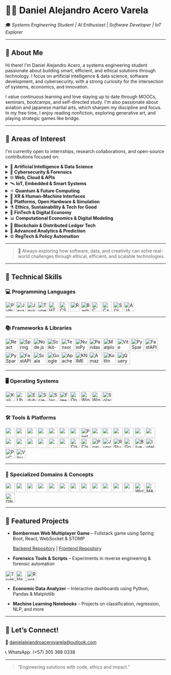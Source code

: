 # 👨‍💻 Daniel Alejandro Acero Varela

🎓 *Systems Engineering Student | AI Enthusiast | Software Developer | IoT Explorer*

---

## 🚀 About Me

Hi there! I'm Daniel Alejandro Acero, a systems engineering student passionate about building smart, efficient, and ethical solutions through technology. I focus on artificial intelligence & data science, software development, and cybersecurity, with a strong curiosity for the intersection of systems, economics, and innovation.

I value continuous learning and love staying up to date through MOOCs, seminars, bootcamps, and self-directed study. I'm also passionate about aviation and japanese martial arts, which sharpen my discipline and focus. In my free time, I enjoy reading nonfiction, exploring generative art, and playing strategic games like bridge.

---

## 🔭 Areas of Interest

I'm currently open to internships, research collaborations, and open-source contributions focused on:

<details>
<summary>🤖 <strong>Artificial Intelligence & Data Science</strong></summary>

- Machine/Deep Learning, NLP, Generative AI, XAI  
- Real-Time Analytics, Big Data, Dashboards  
- Federated Learning, TinyML, Reinforcement Learning  

</details>

<details>
<summary>🔐 <strong>Cybersecurity & Forensics</strong></summary>

- Ethical Hacking, Digital Forensics, Threat Intelligence  
- Zero Trust, SMPC, Post-Quantum Cryptography  
- Secure Boot, TPM, Enclaves, PUFs  

</details>

<details>
<summary>🌐 <strong>Web, Cloud & APIs</strong></summary>

- Fullstack (React, Spring Boot, Node.js)  
- JAMstack, Serverless, GraphQL, STOMP/WebSocket  
- Web3, Edge Architectures, API-first Development  

</details>

<details>
<summary>🛰️ <strong>IoT, Embedded & Smart Systems</strong></summary>

- AIoT, Wearables, LPWAN (LoRa, NB-IoT), Smart Cities  
- Embedded ML (MicroPython, EdgeTPU, Jetson), Power Electronics  
- Reconfigurable Hardware, FPGAs, CPS, MEMS/NEMS  

</details>

<details>
<summary>⚛️ <strong>Quantum & Future Computing</strong></summary>

- Quantum Algorithms, Qiskit, Cirq, IBM Q  
- Hybrid Quantum-Classical Systems, PIM, Memristors  
- Quantum-safe Crypto, QKD, Topological Materials  

</details>

<details>
<summary>🧠 <strong>XR & Human-Machine Interfaces</strong></summary>

- AR/VR, Spatial Computing, Eye/Gesture Tracking  
- Brain-Computer Interfaces (BCI), Neuromorphic AI  
- Mixed Reality, Natural User Interfaces (NUI)  

</details>

<details>
<summary>🧩 <strong>Platforms, Open Hardware & Simulation</strong></summary>

- Raspberry Pi, Jetson Orin, Arduino Portenta, ESP32-S3  
- Simulink/HDL Coder, SystemC, Vivado, PYNQ  
- FreeRTOS, Zephyr, RIOT OS, Yocto Project  

</details>

<details>
<summary>⚗️ <strong>Ethics, Sustainability & Tech for Good</strong></summary>

- Responsible AI, Green Computing, Inclusive Design  
- Open Knowledge, Accessible Tech, Education & Social Impact  
- Cross-disciplinary Innovation (AI + Economics + Policy)  

</details>

<details>
<summary>💸 <strong>FinTech & Digital Economy</strong></summary>

- Cryptocurrencies, Stablecoins, CBDCs  
- DeFi, Smart Contracts, Tokenization (NFTs)  
- Robo-Advisors, Algorithmic Trading, Financial Inclusion  

</details>

<details>
<summary>📊 <strong>Computational Economics & Digital Modeling</strong></summary>

- DSGE Models, Econometrics, Agent-Based Simulation  
- Digital Twin Economies, Open Macroeconomic Models  
- Behavioral Modeling via Data Science & AI  

</details>

<details>
<summary>🔗 <strong>Blockchain & Distributed Ledger Tech</strong></summary>

- Blockchain for Supply Chains, Identity, GovTech  
- Zero-Knowledge Proofs (ZKP), DAOs, Decentralized Governance  
- Web3 Protocols, Interoperability & Trust Frameworks  

</details>

<details>
<summary>🧮 <strong>Advanced Analytics & Prediction</strong></summary>

- Time-Series Forecasting, Anomaly Detection  
- Real-Time Data Pipelines, Event-Driven Economies  
- Decision Intelligence Systems, Digital Experimentation  

</details>

<details>
<summary>⚙️ <strong>RegTech & Policy Automation</strong></summary>

- Regulatory Sandboxes, Compliance-as-Code  
- AI for Policy Evaluation, Smart Regulation Systems  
- Digital Identity, Privacy Engineering, LegalTech  

</details>

---

> 🧹 Always exploring how software, data, and creativity can solve real-world challenges through ethical, efficient, and scalable technologies.

---
## 🧐 Technical Skills

### 💻 Programming Languages
<p align="left">
  <img src="https://cdn.jsdelivr.net/gh/devicons/devicon/icons/python/python-original.svg" title="Python" height="30"/>
  <img src="https://cdn.jsdelivr.net/gh/devicons/devicon/icons/java/java-original.svg" title="Java" height="30"/>
  <img src="https://cdn.jsdelivr.net/gh/devicons/devicon/icons/javascript/javascript-original.svg" title="JavaScript" height="30"/>
  <img src="https://cdn.jsdelivr.net/gh/devicons/devicon/icons/typescript/typescript-original.svg" title="TypeScript" height="30"/>
  <img src="https://cdn.jsdelivr.net/gh/devicons/devicon/icons/html5/html5-original.svg" title="HTML5" height="30"/>
  <img src="https://cdn.jsdelivr.net/gh/devicons/devicon/icons/css3/css3-original.svg" title="CSS3" height="30"/>
  <img src="https://cdn.jsdelivr.net/gh/devicons/devicon/icons/r/r-original.svg" title="R" height="30"/>
  <img src="https://cdn.jsdelivr.net/gh/devicons/devicon/icons/bash/bash-original.svg" title="Bash" height="30"/>
  <img src="https://cdn.jsdelivr.net/gh/devicons/devicon/icons/c/c-original.svg" title="C" height="30"/>
  <img src="https://cdn.jsdelivr.net/gh/devicons/devicon/icons/cplusplus/cplusplus-original.svg" title="C++" height="30"/>
  <img src="https://cdn.jsdelivr.net/gh/devicons/devicon/icons/mysql/mysql-original.svg" title="SQL" height="30"/>
  <a href="https://developer.mozilla.org/en-US/docs/Web/Guide/AJAX">
    <img src="https://img.shields.io/badge/AJAX-0A0A0A?logo=javascript&logoColor=white" title="AJAX" height="30"/>
  </a>
</p>

---

### 📚 Frameworks & Libraries
<p align="left">
  <img src="https://cdn.jsdelivr.net/gh/devicons/devicon/icons/react/react-original.svg" title="React" height="40"/>
  <img src="https://cdn.jsdelivr.net/gh/devicons/devicon/icons/spring/spring-original.svg" title="Spring Boot" height="40"/>
  <img src="https://cdn.jsdelivr.net/gh/devicons/devicon/icons/nodejs/nodejs-original.svg" title="Node.js" height="40"/>
  <img src="https://upload.wikimedia.org/wikipedia/commons/0/05/Scikit_learn_logo_small.svg" title="Scikit-learn" height="40"/>
  <img src="https://upload.wikimedia.org/wikipedia/commons/2/2d/Tensorflow_logo.svg" title="TensorFlow" height="40"/>
  <img src="https://cdn.jsdelivr.net/gh/devicons/devicon/icons/numpy/numpy-original.svg" title="NumPy" height="40"/>
  <img src="https://cdn.jsdelivr.net/gh/devicons/devicon/icons/pandas/pandas-original.svg" title="Pandas" height="40"/>
  <img src="https://cdn.jsdelivr.net/gh/devicons/devicon/icons/matplotlib/matplotlib-original.svg" title="Matplotlib" height="40"/>
  <img src="https://vitejs.dev/logo.svg" title="Vite" height="40"/>
  <img src="https://upload.wikimedia.org/wikipedia/commons/f/f3/Apache_Spark_logo.svg" title="PySpark" height="40"/>
  <img src="https://fastapi.tiangolo.com/img/logo-margin/logo-teal.svg" title="FastAPI" height="40"/>
  <img src="https://cdn.simpleicons.org/ApacheSpark" title="PySpark" height="40"/>
  <img src="https://cdn.simpleicons.org/FastAPI" title="FastAPI" height="40"/>
  <img src="https://cdn.simpleicons.org/Scala" title="Scala" height="40"/>
  <img src="https://cdn.simpleicons.org/GoogleBigQuery" title="Google BigQuery" height="40"/>
  <img src="https://cdn.simpleicons.org/ApacheKafka" title="Apache Kafka" height="40"/>
  <img src="https://cdn.simpleicons.org/Knime" title="KNIME" height="40"/>
  <img src="https://img.shields.io/badge/Amazon%20Redshift-white?style=flat&logo=amazon-redshift&logoColor=purple" title="Amazon Redshift" height="40"/>
  <img src="https://cdn.jsdelivr.net/gh/devicons/devicon/icons/kotlin/kotlin-original.svg" title="Kotlin" height="40"/>
  <img src="https://cdn.jsdelivr.net/gh/devicons/devicon/icons/jquery/jquery-original.svg" title="jQuery" height="40"/>

</p>

---

### 🖥️ Operating Systems
<p align="left">
  <img src="https://img.shields.io/badge/Kali_Linux-557C94?logo=kalilinux&logoColor=white" title="Kali Linux" height="30"/>
  <img src="https://img.shields.io/badge/Ubuntu-E95420?logo=ubuntu&logoColor=white" title="Ubuntu" height="30"/>
  <img src="https://img.shields.io/badge/Edubuntu-E95420?logo=ubuntu&logoColor=white" title="Edubuntu" height="30"/>
  <img src="https://img.shields.io/badge/Scientific_Linux-2B3A42?logo=redhat&logoColor=white" title="Scientific Linux" height="30"/>
  <img src="https://img.shields.io/badge/Slackware-000000?logo=slackware&logoColor=white" title="Slackware Linux" height="30"/>
  <img src="https://img.shields.io/badge/FreeBSD-AB2B28?logo=freebsd&logoColor=white" title="FreeBSD" height="30"/>
  <img src="https://img.shields.io/badge/OpenBSD-F7D708?logo=openbsd&logoColor=black" title="OpenBSD" height="30"/>
  <img src="https://img.shields.io/badge/Windows_Server_(GUI)-0078D6?logo=windows&logoColor=white" title="Windows Server with GUI" height="30"/>
  <img src="https://img.shields.io/badge/Windows_Server_(Core)-0078D6?logo=windows&logoColor=white" title="Windows Server Core (no GUI)" height="30"/>
  <img src="https://img.shields.io/badge/Solaris-FFCC00?logo=sun&logoColor=black" title="Solaris OS" height="30"/>
</p>

---

### 🛠️ Tools & Platforms

<p align="left">
  <a href="https://git-scm.com/"><img src="https://img.shields.io/badge/Git-F05032?logo=git&logoColor=white" height="30"/></a>
  <a href="https://github.com"><img src="https://img.shields.io/badge/GitHub-181717?logo=github&logoColor=white" height="30"/></a>
  <a href="https://www.postgresql.org/"><img src="https://img.shields.io/badge/PostgreSQL-336791?logo=postgresql&logoColor=white" height="30"/></a>
  <a href="https://www.mongodb.com/"><img src="https://img.shields.io/badge/MongoDB-47A248?logo=mongodb&logoColor=white" height="30"/></a>
  <a href="https://mariadb.org/"><img src="https://img.shields.io/badge/MariaDB-003545?logo=mariadb&logoColor=white" height="30"/></a>
  <a href="https://www.docker.com/"><img src="https://img.shields.io/badge/Docker-2496ED?logo=docker&logoColor=white" height="30"/></a>
  <a href="https://www.virtualbox.org/"><img src="https://img.shields.io/badge/VirtualBox-183A61?logo=virtualbox&logoColor=white" height="30"/></a>
  <a href="https://www.postman.com/" target="_blank" rel="noopener"><img src="https://img.shields.io/badge/Postman-FF6C37?style=flat&logo=postman&logoColor=white" title="Postman" height="30"/></a>
  <a href="https://azure.microsoft.com/"><img src="https://img.shields.io/badge/Microsoft%20Azure-0078D4?logo=microsoft-azure&logoColor=white" height="30"/></a>
  <a href="https://aws.amazon.com/"><img src="https://img.shields.io/badge/AWS-232F3E?logo=amazon-aws&logoColor=white" height="30"/></a>
  <a href="https://www.linux.org/"><img src="https://img.shields.io/badge/Linux-FCC624?logo=linux&logoColor=black" height="30"/></a>
  <a href="https://www.microsoft.com/windows"><img src="https://img.shields.io/badge/Windows-0078D6?logo=windows&logoColor=white" height="30"/></a>
  <a href="https://www.apple.com/macos/"><img src="https://img.shields.io/badge/macOS-000000?logo=apple&logoColor=white" height="30"/></a>
  <a href="https://www.android.com/"><img src="https://img.shields.io/badge/Android-3DDC84?logo=android&logoColor=white" height="30"/></a>
  <a href="https://www.latex-project.org/"><img src="https://img.shields.io/badge/LaTeX-008080?logo=latex&logoColor=white" height="30"/></a>
  <a href="https://www.overleaf.com/"><img src="https://img.shields.io/badge/Overleaf-47A141?logo=overleaf&logoColor=white" height="30"/></a>
  <a href="https://www.oracle.com/database/sqldeveloper/"><img src="https://img.shields.io/badge/Oracle-FF0000?logo=oracle&logoColor=white" height="30"/></a>
  <a href="https://www.microsoft.com/microsoft-365"><img src="https://img.shields.io/badge/Microsoft_Office-D83B01?logo=microsoft-office&logoColor=white" height="30"/></a>
  <a href="https://astah.net/"><img src="https://img.shields.io/badge/Astah_UML-1C1C1C?logo=uml&logoColor=white" height="30"/></a>
  <a href="https://www.markdownguide.org/"><img src="https://img.shields.io/badge/Markdown-000000?logo=markdown&logoColor=white" height="30"/></a>
  <a href="https://www.cisco.com/"><img src="https://img.shields.io/badge/Cisco-1BA0D7?logo=cisco&logoColor=white" title="Cisco" height="30"/></a>
  <a href="https://www.netacad.com/courses/packet-tracer"><img src="https://img.shields.io/badge/Packet_Tracer-1BA0D7?logo=cisco&logoColor=white" title="Cisco Packet Tracer" height="30"/></a>
  <a href="https://powerbi.microsoft.com/"><img src="https://img.shields.io/badge/Power_BI-F2C811?logo=powerbi&logoColor=black" title="Power BI" height="30"/></a>
  <a href="https://jupyter.org/"><img src="https://img.shields.io/badge/Jupyter_Notebook-F37626?logo=jupyter&logoColor=white" title="Jupyter Notebook" height="30"/></a>
  <a href="https://posit.co/download/rstudio-desktop/"><img src="https://img.shields.io/badge/RStudio-75AADB?logo=rstudio&logoColor=white" title="RStudio" height="30"/></a>
  <a href="https://cloud.google.com/"> <img src="https://img.shields.io/badge/Google_Cloud-4285F4?logo=googlecloud&logoColor=white" title="Google Cloud" height="30"/></a>
  <a href="https://www.bluej.org/"><img src="https://img.shields.io/badge/BlueJ-002147?logo=java&logoColor=white" title="BlueJ" height="30"/></a>
  <a href="https://www.jetbrains.com/idea/"><img src="https://img.shields.io/badge/IntelliJ_IDEA-000000?logo=intellijidea&logoColor=white" title="IntelliJ IDEA" height="30"/></a>
  <a href="https://www.jetbrains.com/pycharm/"><img src="https://img.shields.io/badge/PyCharm-000000?logo=pycharm&logoColor=white" title="PyCharm" height="30"/></a>
  <a href="https://code.visualstudio.com/"><img src="https://img.shields.io/badge/VS_Code-007ACC?logo=visualstudiocode&logoColor=white" title="Visual Studio Code" height="30"/></a>

</p>

---

### 🧪 Specialized Domains & Concepts
<p align="left">
  <a href="https://www.sympy.org"><img src="https://img.shields.io/badge/SymPy-3776AB?logo=python&logoColor=white" height="30"/></a>
  <a href="https://qiskit.org"><img src="https://img.shields.io/badge/Qiskit-000000?logo=ibm&logoColor=white" height="30"/></a>
  <a href="https://quantum-computing.ibm.com"><img src="https://img.shields.io/badge/IBM_Quantum-054ADA?logo=ibm&logoColor=white" height="30"/></a>
  <a href="https://www.scrum.org"><img src="https://img.shields.io/badge/Scrum-6DB33F?logo=jira&logoColor=white" height="30"/></a>
  <a href="https://kanbanize.com/kanban-resources/getting-started/what-is-kanban"><img src="https://img.shields.io/badge/Kanban-0052CC?logo=trello&logoColor=white" height="30"/></a>
  <a href="https://lean.org"><img src="https://img.shields.io/badge/Lean-003366?logo=leanpub&logoColor=white" height="30"/></a>
  <a href="https://www.strategyzer.com/canvas/business-model-canvas"><img src="https://img.shields.io/badge/Business_Model_Canvas-1C1C1C?logo=visualstudio&logoColor=white" height="30"/></a>
  <a href="https://chat.openai.com"><img src="https://img.shields.io/badge/ChatGPT-10A37F?logo=openai&logoColor=white" height="30"/></a>
  <a href="https://www.anthropic.com/index/claude"><img src="https://img.shields.io/badge/Claude_AI-4B0082?logo=anthropic&logoColor=white" height="30"/></a>
  <a href="https://deepmind.google/technologies/gemini"><img src="https://img.shields.io/badge/Gemini_AI-4285F4?logo=google&logoColor=white" height="30"/></a>
  <a href="https://github.com/deepseek-ai"><img src="https://img.shields.io/badge/DeepSeek_AI-1A1A1A?logo=github&logoColor=white" height="30"/></a>
  <a href="https://x.ai"><img src="https://img.shields.io/badge/Grok_xAI-000000?logo=x&logoColor=white" height="30"/></a>
<a href="https://www.wolfram.com/mathematica/"><img src="https://img.shields.io/badge/Mathematica-DD1100?logo=wolfram&logoColor=white" title="Wolfram Mathematica" height="30"/>
</a>
<a href="https://www.mathworks.com/products/matlab.html">
  <img src="https://img.shields.io/badge/MATLAB-0076A8?logo=mathworks&logoColor=white" title="MATLAB" height="30"/>
</a>
<a href="https://www.gnu.org/software/octave/">
  <img src="https://img.shields.io/badge/GNU_Octave-0790C0?logo=gnu&logoColor=white" title="GNU Octave" height="30"/>
</a>
</p>

---

## 📂 Featured Projects

* **Bomberman Web Multiplayer Game** – Fullstack game using Spring Boot, React, WebSocket & STOMP

  [Backend Repository](https://github.com/Santiago-Cordoba/BombermanARSW-Back) | [Frontend Repository](https://github.com/Santiago-Cordoba/BombermanARSW-Front/tree/develop)

* **Forensics Tools & Scripts** – Experiments in reverse engineering & forensic automation

<a href="https://tryhackme.com">
  <img src="https://img.shields.io/badge/TryHackMe-212C42?logo=tryhackme&logoColor=white" title="TryHackMe" height="30"/>
</a>

<a href="https://www.hackthebox.com/">
  <img src="https://img.shields.io/badge/Hack_The_Box-9FEF00?logo=hackthebox&logoColor=black" title="Hack The Box" height="30"/>
</a>

<a href="https://www.root-me.org/">
  <img src="https://img.shields.io/badge/RootMe-7B16FF?logoColor=white" title="Root Me" height="30"/>
</a>

* **Economic Data Analyzer** – Interactive dashboards using Python, Pandas & Matplotlib

* **Machine Learning Notebooks** – Projects on classification, regression, NLP, and more

---

## 🤝 Let’s Connect!

📧 [danielalejandroacerovarela@outlook.com](mailto:danielalejandroacerovarela@outlook.com)

📞 WhatsApp: (+57) 305 368 0338

---

> “Engineering solutions with code, ethics and impact.”
